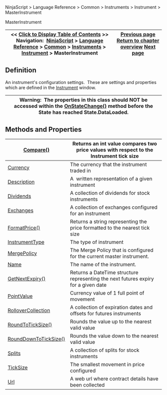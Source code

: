 ﻿
NinjaScript \> Language Reference \> Common \> Instruments \> Instrument \> MasterInstrument

MasterInstrument

| \<\< [Click to Display Table of Contents](masterinstrument.md) \>\> **Navigation:**     [NinjaScript](ninjascript.md) \> [Language Reference](language_reference_wip.md) \> [Common](common.md) \> [Instruments](instruments_ninjascript.md) \> [Instrument](instrument.md) \> MasterInstrument | [Previous page](getinstrument.md) [Return to chapter overview](instrument.md) [Next page](compare.md) |
| --- | --- |
## Definition
An instrument's configuration settings.  These are settings and properties which are defined in the [Instrument](instruments.md) window.
 

| Warning:  The properties in this class should NOT be accessed within the [OnStateChange()](onstatechange.md) method before the State has reached State.DataLoaded. |
| --- |

## Methods and Properties

| [Compare()](compare.md) | Returns an int value compares two price values with respect to the Instrument tick size |
| --- | --- |
| [Currency](currency.md) | The currency that the instrument traded in |
| [Description](masterinstrument_description.md) | A  written representation of a given instrument |
| [Dividends](dividends.md) | A collection of dividends for stock instruments |
| [Exchanges](exchanges.md) | A collection of exchanges configured for an instrument |
| [FormatPrice()](formatprice.md) | Returns a string representing the price formatted to the nearest tick size |
| [InstrumentType](instrumenttype.md) | The type of instrument |
| [MergePolicy](mergepolicy.md) | The Merge Policy that is configured for the current master instrument. |
| [Name](masterinstrument_name.md) | The name of the instrument. |
| [GetNextExpiry()](getnextexpiry.md) | Returns a DateTime structure representing the next futures expiry for a given date |
| [PointValue](pointvalue.md) | Currency value of 1 full point of movement |
| [RolloverCollection](rollovercollection.md) | A collection of expiration dates and offsets for futures instruments |
| [RoundToTickSize()](roundtoticksize.md) | Rounds the value up to the nearest valid value |
| [RoundDownToTickSize()](rounddowntoticksize.md) | Rounds the value down to the nearest valid value |
| [Splits](splits.md) | A collection of splits for stock instruments |
| [TickSize](ticksize.md) | The smallest movement in price configured |
| [Url](url.md) | A web url where contract details have been collected |
